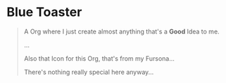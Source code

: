 # Blue Toaster

> A Org where I just create almost anything that's a **Good** Idea to me.
> 
> ...
> 
> Also that Icon for this Org, that's from my Fursona...
> 
> There's nothing really special here anyway...
